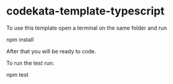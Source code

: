 # codekata-template-typescript

To use this template open a terminal on the same folder and run

  npm install 

After that you will be ready to code.

To run the test run:

  npm test
